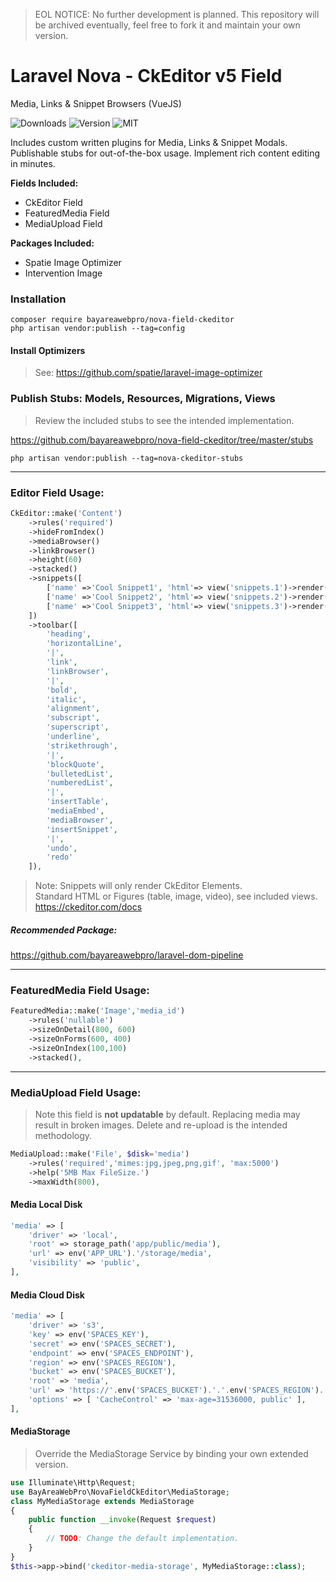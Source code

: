 
> EOL NOTICE: No further development is planned.  This repository will be archived eventually, feel free to fork it and maintain your own version. 

# Laravel Nova - CkEditor v5 Field
Media, Links & Snippet Browsers (VueJS)

![Downloads](https://img.shields.io/packagist/dt/bayareawebpro/nova-field-ckeditor.svg)
![Version](https://img.shields.io/github/v/release/bayareawebpro/nova-field-ckeditor.svg)
![MIT](https://img.shields.io/badge/License-MIT-success.svg)

Includes custom written plugins for Media, Links & Snippet Modals.
Publishable stubs for out-of-the-box usage. Implement rich content editing in minutes.

**Fields Included:** 
- CkEditor Field
- FeaturedMedia Field
- MediaUpload Field

**Packages Included:** 
- Spatie Image Optimizer
- Intervention Image

### Installation
```shell script
composer require bayareawebpro/nova-field-ckeditor
php artisan vendor:publish --tag=config
```

#### Install Optimizers

> See: https://github.com/spatie/laravel-image-optimizer

### Publish Stubs: Models, Resources, Migrations, Views

> Review the included stubs to see the intended implementation.

https://github.com/bayareawebpro/nova-field-ckeditor/tree/master/stubs

```shell script
php artisan vendor:publish --tag=nova-ckeditor-stubs
```

---

### Editor Field Usage:
```php
CkEditor::make('Content')
    ->rules('required')
    ->hideFromIndex()
    ->mediaBrowser()
    ->linkBrowser()
    ->height(60)
    ->stacked()
    ->snippets([
        ['name' =>'Cool Snippet1', 'html'=> view('snippets.1')->render()],
        ['name' =>'Cool Snippet2', 'html'=> view('snippets.2')->render()],
        ['name' =>'Cool Snippet3', 'html'=> view('snippets.3')->render()],
    ])
    ->toolbar([
        'heading',
        'horizontalLine',
        '|',
        'link',
        'linkBrowser',
        '|',
        'bold',
        'italic',
        'alignment',
        'subscript',
        'superscript',
        'underline',
        'strikethrough',
        '|',
        'blockQuote',
        'bulletedList',
        'numberedList',
        '|',
        'insertTable',
        'mediaEmbed',
        'mediaBrowser',
        'insertSnippet',
        '|',
        'undo',
        'redo'
    ]),
```

> Note: Snippets will only render CkEditor Elements.  
> Standard HTML or Figures (table, image, video), see included views.
> https://ckeditor.com/docs

##### Recommended Package: 
https://github.com/bayareawebpro/laravel-dom-pipeline

---

### FeaturedMedia Field Usage:

```php
FeaturedMedia::make('Image','media_id')
    ->rules('nullable')
    ->sizeOnDetail(800, 600)
    ->sizeOnForms(600, 400)
    ->sizeOnIndex(100,100)
    ->stacked(),
```

---

### MediaUpload Field Usage:

> Note this field is **not updatable** by default. 
> Replacing media may result in broken images.
> Delete and re-upload is the intended methodology.

```php
MediaUpload::make('File', $disk='media')
    ->rules('required','mimes:jpg,jpeg,png,gif', 'max:5000')
    ->help('5MB Max FileSize.')
    ->maxWidth(800),
```

#### Media Local Disk
```php
'media' => [
    'driver' => 'local',
    'root' => storage_path('app/public/media'),
    'url' => env('APP_URL').'/storage/media',
    'visibility' => 'public',
],
```

#### Media Cloud Disk
```php
'media' => [
    'driver' => 's3',
    'key' => env('SPACES_KEY'),
    'secret' => env('SPACES_SECRET'),
    'endpoint' => env('SPACES_ENDPOINT'),
    'region' => env('SPACES_REGION'),
    'bucket' => env('SPACES_BUCKET'),
    'root' => 'media',
    'url' => 'https://'.env('SPACES_BUCKET').'.'.env('SPACES_REGION').'.cdn.digitaloceanspaces.com/media',
    'options' => [ 'CacheControl' => 'max-age=31536000, public' ],
],
```

#### MediaStorage 

> Override the MediaStorage Service by binding your own extended version.

```php
use Illuminate\Http\Request;
use BayAreaWebPro\NovaFieldCkEditor\MediaStorage;
class MyMediaStorage extends MediaStorage
{
    public function __invoke(Request $request)
    {
        // TODO: Change the default implementation.
    }
}
$this->app->bind('ckeditor-media-storage', MyMediaStorage::class);
```
